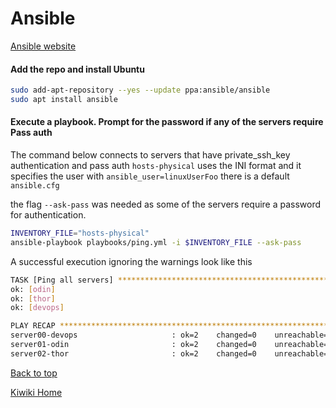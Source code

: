 # Ansible
[Ansible website](www.ansible.com)

#### Add the repo and install Ubuntu
``` bash
sudo add-apt-repository --yes --update ppa:ansible/ansible
sudo apt install ansible
```

#### Execute a playbook. Prompt for the password if any of the servers require Pass auth
The command below connects to servers that have private_ssh_key authentication and pass auth
`hosts-physical` uses the INI format and it specifies the user with `ansible_user=linuxUserFoo`
there is a default `ansible.cfg`

the flag `--ask-pass` was needed as some of the servers require a password for authentication.

``` bash
INVENTORY_FILE="hosts-physical"
ansible-playbook playbooks/ping.yml -i $INVENTORY_FILE --ask-pass
```

A successful execution ignoring the warnings look like this
``` bash
TASK [Ping all servers] **********************************************************************************************************************************ok: [control]
ok: [odin]
ok: [thor]
ok: [devops]

PLAY RECAP ***********************************************************************************************************************************************control                    : ok=2    changed=0    unreachable=0    failed=0    skipped=0    rescued=0    ignored=0
server00-devops                     : ok=2    changed=0    unreachable=0    failed=0    skipped=0    rescued=0    ignored=0
server01-odin                       : ok=2    changed=0    unreachable=0    failed=0    skipped=0    rescued=0    ignored=0
server02-thor                       : ok=2    changed=0    unreachable=0    failed=0    skipped=0    rescued=0    ignored=0
```

[Back to top](#)

[Kiwiki Home](/../../)